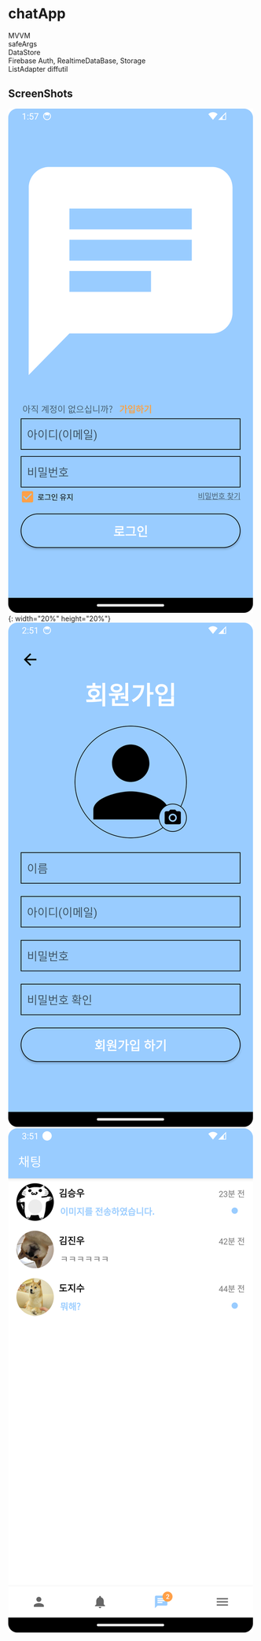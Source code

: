 # chatApp
MVVM  
safeArgs  
DataStore  
Firebase Auth, RealtimeDataBase, Storage  
ListAdapter diffutil

## ScreenShots
![텍스트](https://github.com/rnqhqaltjs/chatApp/blob/master/github_images/login.png){: width="20%" height="20%"}
![텍스트](https://github.com/rnqhqaltjs/chatApp/blob/master/github_images/register.png)
![텍스트](https://github.com/rnqhqaltjs/chatApp/blob/master/github_images/chat.png)

